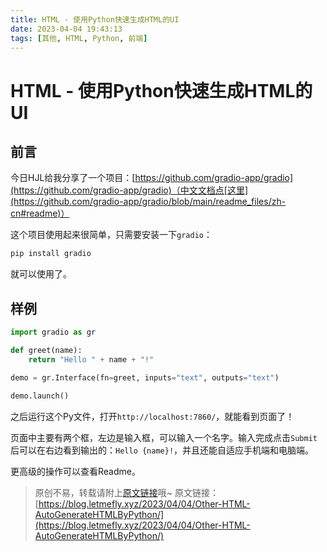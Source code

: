 ```yaml
---
title: HTML - 使用Python快速生成HTML的UI
date: 2023-04-04 19:43:13
tags: [其他, HTML, Python, 前端]
---
```


# HTML - 使用Python快速生成HTML的UI

## 前言

今日HJL给我分享了一个项目：[https://github.com/gradio-app/gradio](https://github.com/gradio-app/gradio)（中文文档点[这里](https://github.com/gradio-app/gradio/blob/main/readme_files/zh-cn#readme)）

这个项目使用起来很简单，只需要安装一下```gradio```：

```bash
pip install gradio
```

就可以使用了。

## 样例

```python
import gradio as gr

def greet(name):
    return "Hello " + name + "!"

demo = gr.Interface(fn=greet, inputs="text", outputs="text")
    
demo.launch()
```

之后运行这个Py文件，打开```http://localhost:7860/```，就能看到页面了！

页面中主要有两个框，左边是输入框，可以输入一个名字。输入完成点击```Submit```后可以在右边看到输出的：```Hello {name}!```，并且还能自适应手机端和电脑端。

更高级的操作可以查看Readme。

> 原创不易，转载请附上[原文链接](https://blog.letmefly.xyz/2023/04/04/Other-HTML-AutoGenerateHTMLByPython/)哦~
> 原文链接：[https://blog.letmefly.xyz/2023/04/04/Other-HTML-AutoGenerateHTMLByPython/](https://blog.letmefly.xyz/2023/04/04/Other-HTML-AutoGenerateHTMLByPython/)